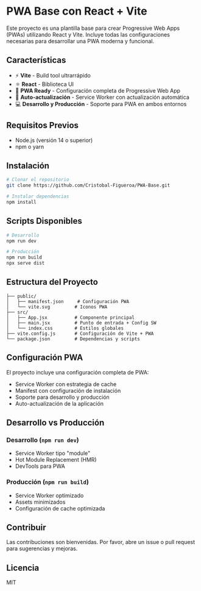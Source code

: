 # PWA Base con React + Vite

Este proyecto es una plantilla base para crear Progressive Web Apps (PWAs) utilizando React y Vite. Incluye todas las configuraciones necesarias para desarrollar una PWA moderna y funcional.

## Características

- ⚡️ **Vite** - Build tool ultrarrápido
- ⚛️ **React** - Biblioteca UI
- 📱 **PWA Ready** - Configuración completa de Progressive Web App
- 🔄 **Auto-actualización** - Service Worker con actualización automática
- 💻 **Desarrollo y Producción** - Soporte para PWA en ambos entornos

## Requisitos Previos

- Node.js (versión 14 o superior)
- npm o yarn

## Instalación

```bash
# Clonar el repositorio
git clone https://github.com/Cristobal-Figueroa/PWA-Base.git

# Instalar dependencias
npm install
```

## Scripts Disponibles

```bash
# Desarrollo
npm run dev

# Producción
npm run build
npx serve dist
```

## Estructura del Proyecto

```
├── public/
│   ├── manifest.json     # Configuración PWA
│   └── vite.svg         # Iconos PWA
├── src/
│   ├── App.jsx          # Componente principal
│   ├── main.jsx         # Punto de entrada + Config SW
│   └── index.css        # Estilos globales
├── vite.config.js       # Configuración de Vite + PWA
└── package.json         # Dependencias y scripts
```

## Configuración PWA

El proyecto incluye una configuración completa de PWA:

- Service Worker con estrategia de cache
- Manifest con configuración de instalación
- Soporte para desarrollo y producción
- Auto-actualización de la aplicación

## Desarrollo vs Producción

### Desarrollo (`npm run dev`)
- Service Worker tipo "module"
- Hot Module Replacement (HMR)
- DevTools para PWA

### Producción (`npm run build`)
- Service Worker optimizado
- Assets minimizados
- Configuración de cache optimizada

## Contribuir

Las contribuciones son bienvenidas. Por favor, abre un issue o pull request para sugerencias y mejoras.

## Licencia

MIT
